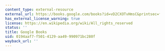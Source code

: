 ```yaml
---
content_type: external-resource
external_url: https://books.google.com/books?id=vD2CXOTvHmsC&printsec=frontcover#v=onepage&q&f=false
has_external_license_warning: true
license: https://en.wikipedia.org/wiki/All_rights_reserved
status: ''
title: Google Books
uid: 0194aaf7-f501-4129-aa49-990971bc280f
wayback_url: ''
---
```

